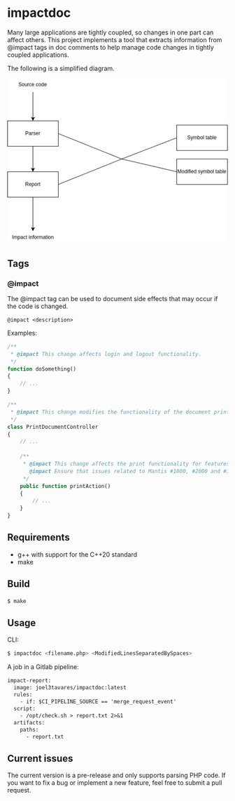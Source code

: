 # impactdoc

Many large applications are tightly coupled, so changes in one part can affect others. This project implements a tool that extracts information from @impact tags in doc comments to help manage code changes in tightly coupled applications.

The following is a simplified diagram.

![implementation overview](images/1.png)

## Tags

### @impact

The @impact tag can be used to document side effects that may occur if the code is changed.

```
@impact <description>
```

Examples:

```php
/**
 * @impact This change affects login and logout functionality.
 */
function doSomething()
{
    // ...
}
```

```php
/**
 * @impact This change modifies the functionality of the document printing feature.
 */
class PrintDocumentController
{
    // ...

    /**
     * @impact This change affects the print functionality for features A, B, and C. 
       @impact Ensure that issues related to Mantis #1000, #2000 and #3000 are not reopened. 
     */
    public function printAction()
    {
        // ...
    }
}
```

## Requirements

* g++ with support for the C++20 standard
* make

## Build

```sh
$ make
```

## Usage

CLI:

```sh
$ impactdoc <filename.php> <ModifiedLinesSeparatedBySpaces>
```

A job in a Gitlab pipeline:

```
impact-report:
  image: joel3tavares/impactdoc:latest
  rules:
    - if: $CI_PIPELINE_SOURCE == 'merge_request_event'
  script:
    - /opt/check.sh > report.txt 2>&1
  artifacts:
    paths:
      - report.txt
```

## Current issues

The current version is a pre-release and only supports parsing PHP code. If you want to fix a bug or implement a new feature, feel free to submit a pull request.
